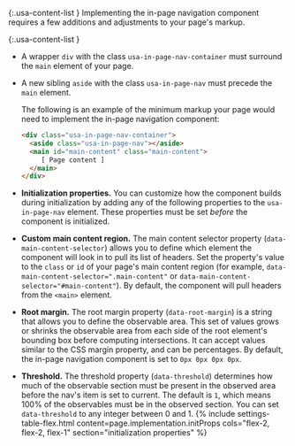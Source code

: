 {:.usa-content-list }
Implementing the in-page navigation component requires a few additions and adjustments to your page's markup.

{:.usa-content-list }
- A wrapper `div` with the class `usa-in-page-nav-container` must surround the `main` element of your page.
- A new sibling `aside` with the class `usa-in-page-nav` must precede the `main` element.

  The following is an example of the minimum markup your page would need to implement the in-page navigation component:

  ```html
  <div class="usa-in-page-nav-container">
    <aside class="usa-in-page-nav"></aside>
    <main id="main-content" class="main-content">
       [ Page content ]
    </main>
  </div>
  ```

- **Initialization properties.** You can customize how the component builds during initialization by adding any of the following properties to the `usa-in-page-nav` element. These properties must be set _before_ the component is initialized.
- **Custom main content region.** The main content selector property (`data-main-content-selector`) allows you to define which element the component will look in to pull its list of headers. Set the property's value to the `class` or `id` of your page's main content region (for example, `data-main-content-selector=".main-content"` or `data-main-content-selector="#main-content"`). By default, the component will pull headers from the `<main>` element.
- **Root margin.** The root margin  property (`data-root-margin`) is a string that allows you to define the observable area. This set of values grows or shrinks the observable area from each side of the root element's bounding box before computing intersections. It can accept values similar to the CSS margin property, and can be percentages. By default, the in-page navigation component is set to `0px 0px 0px 0px`.
- **Threshold.** The threshold property (`data-threshold`) determines how much of the observable section must be present in the observed area before the nav's item is set to current. The default is `1`, which means 100% of the observables must be in the observed section. You can set `data-threshold` to any integer between 0 and 1.
{% include settings-table-flex.html
  content=page.implementation.initProps
  cols="flex-2, flex-2, flex-1"
  section="initialization properties"
%}
